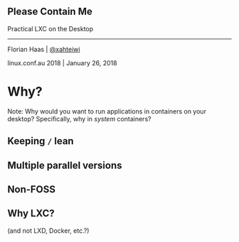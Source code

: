 <!-- .slide: data-background-image="images/citynetwork-logo.svg"  data-background-size="10% 10%" data-background-position="10% 10%" -->
## Please Contain Me

Practical LXC on the Desktop

* * *

Florian Haas | [@xahteiwi](https://twitter.com/xahteiwi)

linux.conf.au 2018 | January 26, 2018


# Why?

Note: Why would you want to run applications in containers on your
desktop? Specifically, why in _system_ containers?


## Keeping `/` lean


## Multiple parallel versions


## Non-FOSS


## Why LXC?

(and not LXD, Docker, etc.?)

